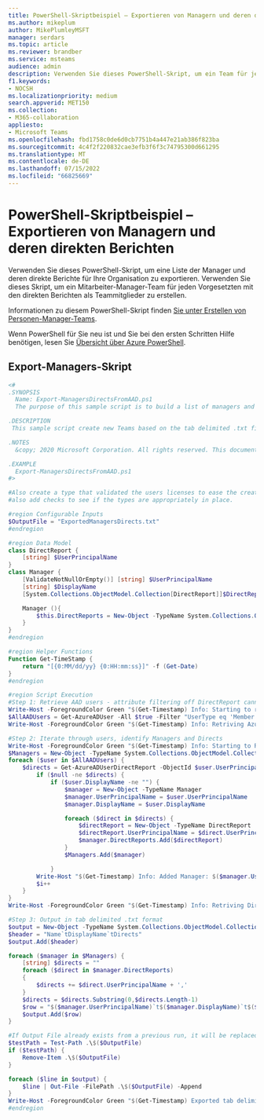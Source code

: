 ```yaml
---
title: PowerShell-Skriptbeispiel – Exportieren von Managern und deren direkten Berichten
ms.author: mikeplum
author: MikePlumleyMSFT
manager: serdars
ms.topic: article
ms.reviewer: brandber
ms.service: msteams
audience: admin
description: Verwenden Sie dieses PowerShell-Skript, um ein Team für jeden Vorgesetzten mit den direkten Berichten als Teammitglieder zu erstellen.
f1.keywords:
- NOCSH
ms.localizationpriority: medium
search.appverid: MET150
ms.collection:
- M365-collaboration
appliesto:
- Microsoft Teams
ms.openlocfilehash: fbd1758c0de6d0cb7751b4a447e21ab386f823ba
ms.sourcegitcommit: 4c4f2f220832cae3efb3f6f3c74795300d661295
ms.translationtype: MT
ms.contentlocale: de-DE
ms.lasthandoff: 07/15/2022
ms.locfileid: "66825669"
---
```

# <a name="powershell-script-sample---export-managers-and-their-direct-reports"></a>PowerShell-Skriptbeispiel – Exportieren von Managern und deren direkten Berichten

Verwenden Sie dieses PowerShell-Skript, um eine Liste der Manager und deren direkte Berichte für Ihre Organisation zu exportieren. Verwenden Sie dieses Skript, um ein Mitarbeiter-Manager-Team für jeden Vorgesetzten mit den direkten Berichten als Teammitglieder zu erstellen.

Informationen zu diesem PowerShell-Skript finden [Sie unter Erstellen von Personen-Manager-Teams](../create-manager-directs-teams.md).

Wenn PowerShell für Sie neu ist und Sie bei den ersten Schritten Hilfe benötigen, lesen Sie [Übersicht über Azure PowerShell](/powershell/azure/overview).

## <a name="export-managers-script"></a>Export-Managers-Skript

```powershell
<#
.SYNOPSIS
  Name: Export-ManagersDirectsFromAAD.ps1
  The purpose of this sample script is to build a list of managers and direct reports to use with the New-TeamsFromManagers.ps1 to create a team for each people manager and their directs.

.DESCRIPTION
 This sample script create new Teams based on the tab delimited .txt file you provide of managers and direct reports. It assumes that DisplayName is not null.

.NOTES
  &copy; 2020 Microsoft Corporation. All rights reserved. This document is provided "as-is." Information and views expressed in this document, including URL and other Internet Web site references, may change without notice.

.EXAMPLE
  Export-ManagersDirectsFromAAD.ps1
#>

#Also create a type that validated the users licenses to ease the create-team burden
#also add checks to see if the types are appropriately in place.

#region Configurable Inputs
$OutputFile = "ExportedManagersDirects.txt"
#endregion

#region Data Model
class DirectReport {
    [string] $UserPrincipalName
}
class Manager {
    [ValidateNotNullOrEmpty()] [string] $UserPrincipalName
    [string] $DisplayName
    [System.Collections.ObjectModel.Collection[DirectReport]]$DirectReports

    Manager (){
        $this.DirectReports = New-Object -TypeName System.Collections.ObjectModel.Collection["DirectReport"]
    }
}
#endregion

#region Helper Functions
Function Get-TimeStamp {
    return "[{0:MM/dd/yy} {0:HH:mm:ss}]" -f (Get-Date)
}
#endregion

#region Script Execution
#Step 1: Retrieve AAD users - attribute filtering off DirectReport cannot be applied
Write-Host -ForegroundColor Green "$(Get-Timestamp) Info: Starting to retrieve ALL Azure AD users."
$AllAADUsers = Get-AzureADUser -All $true -Filter "UserType eq 'Member' and AccountEnabled eq true"
Write-Host -ForegroundColor Green "$(Get-Timestamp) Info: Retriving Azure AD Users Complete.. `n"

#Step 2: Iterate through users, identify Managers and Directs
Write-Host -ForegroundColor Green "$(Get-Timestamp) Info: Starting to Retrieve Directs Reports"
$Managers = New-Object -TypeName System.Collections.ObjectModel.Collection["Manager"]
foreach ($user in $AllAADUsers) {
    $directs = Get-AzureADUserDirectReport -ObjectId $user.UserPrincipalName
        if ($null -ne $directs) {
            if ($user.DisplayName -ne "") {
                $manager = New-Object -TypeName Manager
                $manager.UserPrincipalName = $user.UserPrincipalName
                $manager.DisplayName = $user.DisplayName

                foreach ($direct in $directs) {
                    $directReport = New-Object -TypeName DirectReport
                    $directReport.UserPrincipalName = $direct.UserPrincipalName
                    $manager.DirectReports.Add($directReport)
                }
                $Managers.Add($manager)

            }
        Write-Host "$(Get-Timestamp) Info: Added Manager: $($manager.UserPrincipalName)"
        $i++
    }
}
Write-Host -ForegroundColor Green "$(Get-Timestamp) Info: Retriving Direct Reports Complete.. `n"

#Step 3: Output in tab delimited .txt format
$output = New-Object -TypeName System.Collections.ObjectModel.Collection["String"]
$header = "Name`tDisplayName`tDirects"
$output.Add($header)

foreach ($manager in $Managers) {
    [string] $directs = ""
    foreach ($direct in $manager.DirectReports)
    {
        $directs += $direct.UserPrincipalName + ','
    }
    $directs = $directs.Substring(0,$directs.Length-1)
    $row = "$($manager.UserPrincipalName)`t$($manager.DisplayName)`t$($directs)"
    $output.Add($row)
}

#If Output File already exists from a previous run, it will be replaced.
$testPath = Test-Path .\$($OutputFile)
if ($testPath) {
    Remove-Item .\$($OutputFile)
}

foreach ($line in $output) {
    $line | Out-File -FilePath .\$($OutputFile) -Append
}
Write-Host -ForegroundColor Green "$(Get-Timestamp) Exported tab delimited output to $($OutputFile). `n"
#endregion
```
